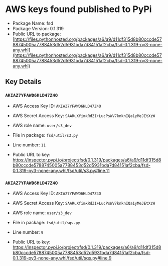 # AWS keys found published to PyPi

* Package Name: fsd
* Package Version: 0.1.319
* Public URL to package: [https://files.pythonhosted.org/packages/a6/a9/d11df315d8b80cccde5788745005a7788453d52d5931bda7d84151af2cba/fsd-0.1.319-py3-none-any.whl](https://files.pythonhosted.org/packages/a6/a9/d11df315d8b80cccde5788745005a7788453d52d5931bda7d84151af2cba/fsd-0.1.319-py3-none-any.whl)

## Key Details

### `AKIAZ7YFAWD6HLD47Z4O`

* AWS Access Key ID: `AKIAZ7YFAWD6HLD47Z4O`
* AWS Secret Access Key: `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` 
* AWS role name: `user/s3_dev`
* File in package: `fsd/util/s3.py`
* Line number: `11`

* Public URL to key: https://inspector.pypi.io/project/fsd/0.1.319/packages/a6/a9/d11df315d8b80cccde5788745005a7788453d52d5931bda7d84151af2cba/fsd-0.1.319-py3-none-any.whl/fsd/util/s3.py#line.11



### `AKIAZ7YFAWD6HLD47Z4O`

* AWS Access Key ID: `AKIAZ7YFAWD6HLD47Z4O`
* AWS Secret Access Key: `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` 
* AWS role name: `user/s3_dev`
* File in package: `fsd/util/sqs.py`
* Line number: `9`

* Public URL to key: https://inspector.pypi.io/project/fsd/0.1.319/packages/a6/a9/d11df315d8b80cccde5788745005a7788453d52d5931bda7d84151af2cba/fsd-0.1.319-py3-none-any.whl/fsd/util/sqs.py#line.9


